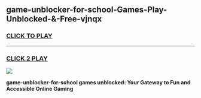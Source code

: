 
## game-unblocker-for-school-Games-Play-Unblocked-&-Free-vjnqx
<h3>
<a href="https://premium76.site?title=game-unblocker-for-school&ref=24A">CLICK TO PLAY</a></h3>
<hr>

<h3>
<a href="https://premium76.site?title=game-unblocker-for-school&ref=24A">CLICK 2 PLAY</a>
  
</h3>

<a href="https://premium76.site?title=game-unblocker-for-school&ref=24A"><img src="https://clearcache.store/games.png"></a>


**game-unblocker-for-school games unblocked: Your Gateway to Fun and Accessible Online Gaming**
